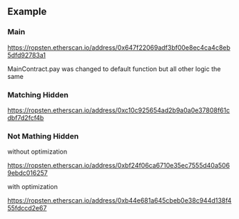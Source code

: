 
## Example

### Main

https://ropsten.etherscan.io/address/0x647f22069adf3bf00e8ec4ca4c8eb5dfd92783a1

MainContract.pay was changed to default function but all other logic the same

### Matching Hidden

https://ropsten.etherscan.io/address/0xc10c925654ad2b9a0a0e37808f61cdbf7d2fcf4b

### Not Mathing Hidden

without optimization

https://ropsten.etherscan.io/address/0xbf24f06ca6710e35ec7555d40a5069ebdc016257

with optimization

https://ropsten.etherscan.io/address/0xb44e681a645cbeb0e38c944d138f455fdccd2e67
